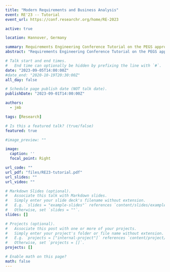 ```yaml
---
title: "Modern Requirements and Business Analysis"
event: RE'23 -- Tutorial
event_url: https://conf.researchr.org/home/RE-2023

active: true

location: Hannover, Germany

summary: Requirements Engineering Conference Tutorial on the PEGS approach from Bertrand Meyer's recent book on Modern Requirements and Business Analysis
abstract: "Requirements Engineering Conference Tutorial on the PEGS approach from Bertrand Meyer's recent book on Modern Requirements and Business Analysis"

# Talk start and end times.
#   End time can optionally be hidden by prefixing the line with `#`.
date: "2023-09-05T14:00:00Z"
#date_end: "2020-10-19T20:30:00Z"
all_day: false

# Schedule page publish date (NOT talk date).
publishDate: "2023-09-01T14:00:00Z"

authors: 
  - jmb

tags: [Research]

# Is this a featured talk? (true/false)
featured: true

#image_preview: ""

image:
  caption: ''
  focal_point: Right

url_code: ""
url_pdf: "files/RE23-tutorial.pdf"
url_slides: ""
url_video: ""

# Markdown Slides (optional).
#   Associate this talk with Markdown slides.
#   Simply enter your slide deck's filename without extension.
#   E.g. `slides = "example-slides"` references `content/slides/example-slides.md`.
#   Otherwise, set `slides = ""`.
slides: []

# Projects (optional).
#   Associate this post with one or more of your projects.
#   Simply enter your project's folder or file name without extension.
#   E.g. `projects = ["internal-project"]` references `content/project/deep-learning/index.md`.
#   Otherwise, set `projects = []`.
projects: []

# Enable math on this page?
math: false
---
```

